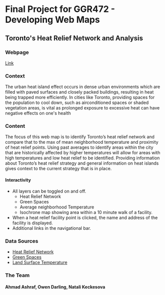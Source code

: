# Final Project for GGR472 - Developing Web Maps
## Toronto's Heat Relief Network and Analysis

### Webpage 
[Link](https://ahmadashraf1.github.io/GGR472-FINAL-PROJECT/) 

### Context 
The urban heat island effect occurs in dense urban environments which are filled with paved surfaces and closely packed buildings, resulting in heat being trapped more efficiently. In cities like Toronto, providing spaces for the population to cool down, such as airconditioned spaces or shaded vegetation areas, is vital as prolonged exposure to excessive heat can have negative effects on one's health

### Content 
The focus of this web map is to identify Toronto’s heat relief network and compare that to the max of mean neighborhood temperature and proximity of heat relief points. Using past averages to identify areas within the city that are historically affected by higher temperatures will allow for areas with high temperatures and low heat relief to be identified. Providing information about Toronto’s heat relief strategy and general information on heat islands gives context to the current strategy that is in place. 

#### Interactivity
- All layers can be toggled on and off. 
  - Heat Relief Network 
  - Green Spaces 
  - Average neighborhood Temperature
  - Isochrone map showing area within a 10 minute walk of a facility.
- When a heat relief facility point is clicked, the name and address of the facility is displayed. 
- Additional links in the navigational bar.

### Data Sources 
- [Heat Relief Network](https://open.toronto.ca/dataset/air-conditioned-and-cool-spaces-heat-relief-network/)
- [Green Spaces](https://open.toronto.ca/dataset/green-spaces/)
- [Land Surface Temperature](https://www.canuedata.ca/index.php)
  
### The Team
 #### Ahmad Ashraf, Owen Darling, Natali Keckesova
